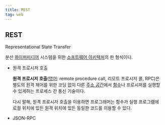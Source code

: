 ```yaml
---
title: REST
tag: web
---
```




## REST

Representational State Transfer

분산 [하이퍼미디어](https://ko.wikipedia.org/wiki/하이퍼미디어) 시스템을 위한 [소프트웨어 아키텍처](https://ko.wikipedia.org/wiki/소프트웨어_아키텍처)의 한 형식이다.

- 원격 프로시저 호출

  **원격 프로시저 호출**([영어](https://ko.wikipedia.org/wiki/영어): remote procedure call, 리모트 프로시저 콜, RPC)은 별도의 원격 제어를 위한 코딩 없이 다른 [주소 공간](https://ko.wikipedia.org/wiki/주소_공간)에서 [함수](https://ko.wikipedia.org/wiki/함수_(프로그래밍))나 프로시저를 실행할 수 있게하는 프로세스 간 통신 기술이다. 

   다시 말해, 원격 프로시저 호출을 이용하면 프로그래머는 함수가 실행 프로그램에 로컬 위치에 있든 원격 위치에 있든 동일한 코드를 이용할 수 있다.

- JSON-RPC





